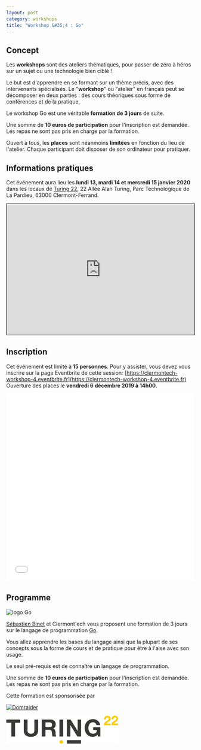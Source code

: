 ```yaml
---
layout: post
category: workshops
title: "Workshop &#35;4 : Go"
---
```


## Concept

Les **workshops** sont des ateliers thématiques, pour
passer de zéro à héros sur un sujet ou une technologie bien ciblé !

Le but est d'apprendre en se formant sur un thème précis, avec des intervenants
spécialisés. Le "**workshop**" ou "atelier" en français peut se décomposer en deux
parties : des cours théoriques sous forme de conférences et de la pratique.

Le workshop Go est une véritable **formation de 3 jours** de suite.

Une somme de **10 euros de participation** pour l'inscription est demandée.
Les repas ne sont pas pris en charge par la formation.

Ouvert à tous, les **places** sont néanmoins **limitées** en fonction du lieu
de l'atelier.
Chaque participant doit disposer de son ordinateur pour pratiquer.


## Informations pratiques

Cet événement aura lieu les **lundi 13, mardi 14 et mercredi 15 janvier 2020** dans les
locaux de [Turing 22](https://www.turing22.com/), 22 Allée Alan Turing,
Parc Technologique de La Pardieu, 63000 Clermont-Ferrand.

<iframe width="100%" height="350" frameborder="0" scrolling="no" marginheight="0" marginwidth="0" src="https://www.openstreetmap.org/export/embed.html?bbox=3.12812089920044%2C45.758109004976255%2C3.131661415100098%2C45.76006265801091&amp;layer=mapnik" style="border: 1px solid black"></iframe>

## Inscription

Cet événement est limité à **15 personnes**.  Pour y assister, vous devez vous
inscrire sur la page Eventbrite de cette session: [https://clermontech-workshop-4.eventbrite.fr](https://clermontech-workshop-4.eventbrite.fr)
Ouverture des places le **vendredi 6 décembre 2019 à 14h00**.

<iframe src="//eventbrite.fr/tickets-external?eid=85066005713&ref=etckt" frameborder="0" height="500" width="100%" vspace="0" hspace="0" marginheight="5" marginwidth="5" scrolling="auto" allowtransparency="true"></iframe>

## Programme

<img src="https://golang.org/lib/godoc/images/go-logo-blue.svg" alt="logo Go" width="300px"/>

[Sébastien Binet](https://twitter.com/0xb1ns) et Clermont'ech vous proposent une
formation de 3 jours sur le langage de programmation [Go](https://golang.org/).

Vous allez apprendre les bases du langage ainsi que la plupart de ses concepts
sous la forme de cours et de pratique pour être à l'aise avec son usage.

Le seul pré-requis est de connaître un langage de programmation.

Une somme de **10 euros de participation** pour l'inscription est demandée.
Les repas ne sont pas pris en charge par la formation.

Cette formation est sponsorisée par

<a href="https://www.domraider.com/"><img src="/images/sponsors/domraider.png" alt="Domraider" width="300px"/></a>


<a href="https://https://www.turing22.com"><img src="/images/sponsors/turing22.png" alt="Turing 22" width="300px"/></a>
